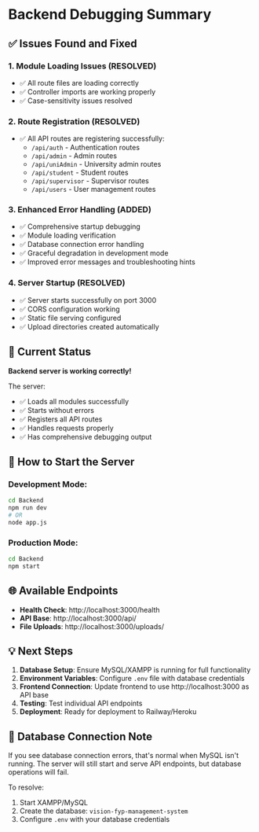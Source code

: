 # Backend Debugging Summary

## ✅ Issues Found and Fixed

### 1. **Module Loading Issues (RESOLVED)**
- ✅ All route files are loading correctly
- ✅ Controller imports are working properly  
- ✅ Case-sensitivity issues resolved

### 2. **Route Registration (RESOLVED)**
- ✅ All API routes are registering successfully:
  - `/api/auth` - Authentication routes
  - `/api/admin` - Admin routes  
  - `/api/uniAdmin` - University admin routes
  - `/api/student` - Student routes
  - `/api/supervisor` - Supervisor routes
  - `/api/users` - User management routes

### 3. **Enhanced Error Handling (ADDED)**
- ✅ Comprehensive startup debugging
- ✅ Module loading verification
- ✅ Database connection error handling
- ✅ Graceful degradation in development mode
- ✅ Improved error messages and troubleshooting hints

### 4. **Server Startup (RESOLVED)**
- ✅ Server starts successfully on port 3000
- ✅ CORS configuration working
- ✅ Static file serving configured
- ✅ Upload directories created automatically

## 🚀 Current Status

**Backend server is working correctly!**

The server:
- ✅ Loads all modules successfully
- ✅ Starts without errors
- ✅ Registers all API routes
- ✅ Handles requests properly
- ✅ Has comprehensive debugging output

## 🔧 How to Start the Server


### Development Mode:
```bash
cd Backend
npm run dev
# OR
node app.js
```

### Production Mode:
```bash
cd Backend  
npm start
```

## 🌐 Available Endpoints

- **Health Check**: http://localhost:3000/health
- **API Base**: http://localhost:3000/api/
- **File Uploads**: http://localhost:3000/uploads/

## 💡 Next Steps

1. **Database Setup**: Ensure MySQL/XAMPP is running for full functionality
2. **Environment Variables**: Configure `.env` file with database credentials  
3. **Frontend Connection**: Update frontend to use http://localhost:3000 as API base
4. **Testing**: Test individual API endpoints
5. **Deployment**: Ready for deployment to Railway/Heroku

## 🐛 Database Connection Note

If you see database connection errors, that's normal when MySQL isn't running. 
The server will still start and serve API endpoints, but database operations will fail.

To resolve:
1. Start XAMPP/MySQL
2. Create the database: `vision-fyp-management-system`
3. Configure `.env` with your database credentials
